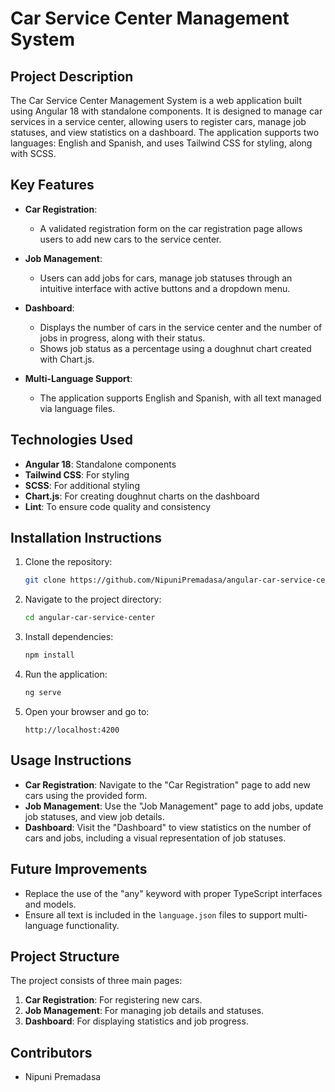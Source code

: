 # Car Service Center Management System

## Project Description
The Car Service Center Management System is a web application built using Angular 18 with standalone components. It is designed to manage car services in a service center, allowing users to register cars, manage job statuses, and view statistics on a dashboard. The application supports two languages: English and Spanish, and uses Tailwind CSS for styling, along with SCSS.

## Key Features
- **Car Registration**: 
  - A validated registration form on the car registration page allows users to add new cars to the service center.
  
- **Job Management**: 
  - Users can add jobs for cars, manage job statuses through an intuitive interface with active buttons and a dropdown menu.
  
- **Dashboard**: 
  - Displays the number of cars in the service center and the number of jobs in progress, along with their status.
  - Shows job status as a percentage using a doughnut chart created with Chart.js.
  
- **Multi-Language Support**: 
  - The application supports English and Spanish, with all text managed via language files.

## Technologies Used
- **Angular 18**: Standalone components
- **Tailwind CSS**: For styling
- **SCSS**: For additional styling
- **Chart.js**: For creating doughnut charts on the dashboard
- **Lint**: To ensure code quality and consistency

## Installation Instructions
1. Clone the repository:
    ```bash
    git clone https://github.com/NipuniPremadasa/angular-car-service-center.git
    ```
2. Navigate to the project directory:
    ```bash
    cd angular-car-service-center
    ```
3. Install dependencies:
    ```bash
    npm install
    ```
4. Run the application:
    ```bash
    ng serve
    ```
5. Open your browser and go to:
    ```
    http://localhost:4200
    ```

## Usage Instructions
- **Car Registration**: Navigate to the "Car Registration" page to add new cars using the provided form.
- **Job Management**: Use the "Job Management" page to add jobs, update job statuses, and view job details.
- **Dashboard**: Visit the "Dashboard" to view statistics on the number of cars and jobs, including a visual representation of job statuses.

## Future Improvements
- Replace the use of the "any" keyword with proper TypeScript interfaces and models.
- Ensure all text is included in the `language.json` files to support multi-language functionality.

## Project Structure
The project consists of three main pages:
1. **Car Registration**: For registering new cars.
2. **Job Management**: For managing job details and statuses.
3. **Dashboard**: For displaying statistics and job progress.

## Contributors
- Nipuni Premadasa


